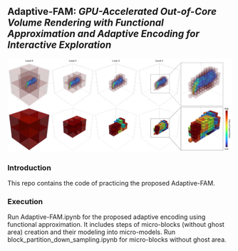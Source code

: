 ## Adaptive-FAM: *GPU-Accelerated Out-of-Core Volume Rendering with Functional Approximation and Adaptive Encoding for Interactive Exploration*

![results](https://github.com/adaptive-fam/Adaptive-FAM/blob/main/flame_blocks_small.png)

### Introduction
This repo contains the code of practicing the proposed Adaptive-FAM.

### Execution
Run Adaptive-FAM.ipynb for the proposed adaptive encoding using functional approximation. It includes steps of micro-blocks (without ghost area) creation and their modeling into micro-models.
Run block_partition_down_sampling.ipynb for micro-blocks without ghost area.
